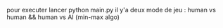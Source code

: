 pour executer lancer python main.py
il y'a deux mode de jeu : human vs human && human vs AI (min-max algo) 
